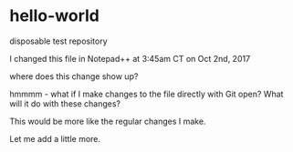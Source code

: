 # hello-world
disposable test repository

I changed this file in Notepad++ at 3:45am CT on Oct 2nd, 2017

where does this change show up?

hmmmm - what if I make changes to the file directly with Git open?
What will it do with these changes?

This would be more like the regular changes I make.

Let me add a little more.